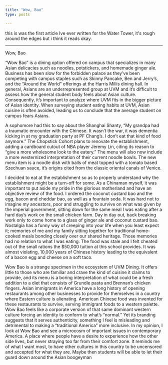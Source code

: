 ```yaml
---
title: "Wow, Bao"
type: posts

---
```


this is was the first article Ive ever written for the Water Tower, it's rough around the edges but i think it reads okay.


---
Wow, Bao


“Wow Bao” is a dining option offered on campus that specializes in many Asian
delicacies such as noodles, potstickers, and homemade ginger ale. Business has been
slow for the forbidden palace as they’ve been competing with campus staples such as
Skinny Pancake, Ben and Jerry’s, and the “Around the World” offerings at the Harris
Millis dining hall. In general, Asians are an underrepresented group at UVM and it’s
difficult to assess how the general student body feels about Asian culture. Consequently,
it’s important to analyze where UVM fits in the bigger picture of Asian identity. When
surveying student eating habits at UVM, Asian cuisine is often avoided, leading us to
conclude that the average student on campus fears Asians.


A sophomore had this to say about the Shanghai Shanty, “My grandpa had a
traumatic encounter with the Chinese. It wasn’t the war, it was dementia kicking in at
my graduation party at PF Chang’s. I don’t eat that kind of food anymore.” The
Chopstick Cohort plans to renovate the establishment, adding a cardboard cutout of
NBA player Jeremy Lin, citing its reason to “give a more wholesome look to the eatery.”
The menu will also now include a more westernized interpretation of their current
noodle bowls. The new menu item is a noodle dish with balls of meat topped with a
tomato based Szechuan sauce, it’s origins cited from the classic oriental canals of
Venice.


I decided to eat at the establishment so as to properly understand why the
establishment might be a turn-off for some. As a Chinaman myself, it was important to
put aside my pride in the glorious motherland and have an objective review of the food. 
I ordered the coconut custard bao and the egg, bacon and cheddar bao, as well as a
fountain soda. It was hard not to imagine my ancestors, poor and struggling to survive
on what was given by the imperial government, sitting down for the same meal I was
eating after a hard day’s work on the small chicken farm. Day in day out, back breaking
work only to come home to a glass of ginger ale and coconut custard bao. Nostalgia has a
funny way of creeping into your life when you least expect it; memories of me and my
family sitting together for traditional home-cooked meals bonding closely over our
shared heritage. Those memories had no relation to what I was eating. The food was
stale and I felt cheated out of the small rations the $50,000 tuition at this school
provides. It was almost violating, 10,000 years of Chinese history leading to the
equivalent of a bacon egg and cheese on a soft taco.


Wow Bao is a strange specimen in the ecosystem of UVM Dining. It offers little to
those who are familiar and crave the kind of cuisine it claims to provide, and its menu is
a boring interpretation of what could be a fresh addition to a diet that consists of
Grundle pasta and Brennan’s chicken fingers. Asian immigrants in America have a long
history of opening restaurants among other businesses to provide for themselves in a
country where Eastern culture is alienating. American Chinese food was invented for
these restaurants to survive, serving immigrant foods to a western palette. Wow Bao
feels like a corporate version of that same dominant western culture forcing an identity
to conform to what’s “normal.” Yet its branding suggests that it serves authenticity,
something I feel is misleading and detrimental to making a “traditional America” more
inclusive. In my opinion, I look at Wow Bao and see a microcosm of important issues in
contemporary America. A place where people have a desire to experience how the other
side lives, but never straying too far from their comfort zone. It reminds me of what I 
want most, to have other cultures in this country to be uncensored and accepted for
what they are. Maybe then students will be able to let their guard down around the
Asian boogeyman